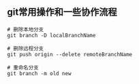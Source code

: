 ## git常用操作和一些协作流程

```shell
# 删除本地分支
git branch -D localBranchName

# 删除远程分支
git push origin --delete remoteBranchName

# 重命名分支
git branch -m old new
```

